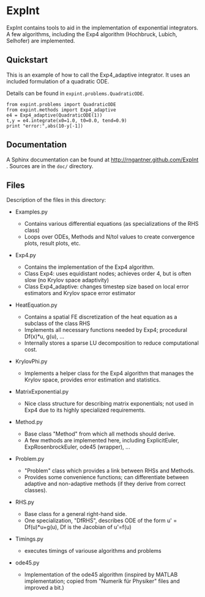 # ExpInt

ExpInt contains tools to aid in the implementation of exponential integrators.
A few algorithms, including the Exp4 algorithm (Hochbruck, Lubich, Selhofer) are implemented.

## Quickstart
This is an example of how to call the Exp4_adaptive integrator.
It uses an included formulation of a quadratic ODE.

Details can be found in `expint.problems.QuadraticODE`.

```
from expint.problems import QuadraticODE
from expint.methods import Exp4_adaptive
e4 = Exp4_adaptive(QuadraticODE(1))
t,y = e4.integrate(x0=1.0, t0=0.0, tend=0.9)
print "error:",abs(10-y[-1])
```

## Documentation
A Sphinx documentation can be found at http://rngantner.github.com/ExpInt . Sources are in the `doc/` directory.

## Files
Description of the files in this directory:

* Examples.py
   * Contains various differential equations (as specializations of the RHS class)
   * Loops over ODEs, Methods and N/tol values to create convergence plots, result plots, etc.
    
* Exp4.py
   * Contains the implementation of the Exp4 algorithm.
   * Class Exp4: uses equidistant nodes; achieves order 4, but is often slow (no Krylov space adaptivity)
   * Class Exp4_adaptive: changes timestep size based on local error estimators and Krylov space error estimator
    
* HeatEquation.py
   * Contains a spatial FE discretization of the heat equation as a subclass of the class RHS
   * Implements all necessary functions needed by Exp4; procedural Df(x)*u, g(u), ...
   * Internally stores a sparse LU decomposition to reduce computational cost.
    
* KrylovPhi.py
   * Implements a helper class for the Exp4 algorithm that manages the Krylov space, provides error estimation and statistics.
    
* MatrixExponential.py
   * Nice class structure for describing matrix exponentials; not used in Exp4 due to its highly specialized requirements.
    
* Method.py
   * Base class "Method" from which all methods should derive.
   * A few methods are implemented here, including ExplicitEuler, ExpRosenbrockEuler, ode45 (wrapper), ...
    
* Problem.py
   * "Problem" class which provides a link between RHSs and Methods.
   * Provides some convenience functions; can differentiate between adaptive and non-adaptive methods (if they derive from correct classes).
    
* RHS.py
   * Base class for a general right-hand side.
   * One specialization, "DfRHS", describes ODE of the form u' = Df(u)*u+g(u), Df is the Jacobian of u'=f(u)
    
* Timings.py
   * executes timings of variouse algorithms and problems
     
* ode45.py
   * Implementation of the ode45 algorithm (inspired by MATLAB implementation; copied from "Numerik für Physiker" files and improved a bit.)

